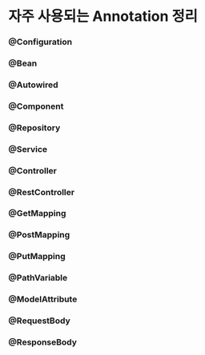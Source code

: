# 자주 사용되는 Annotation 정리

### @Configuration



### @Bean



### @Autowired



### @Component



### @Repository



### @Service



### @Controller



### @RestController



### @GetMapping



### @PostMapping



### @PutMapping



### @PathVariable



### @ModelAttribute



### @RequestBody



### @ResponseBody
